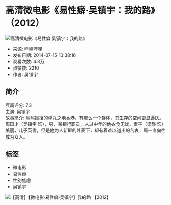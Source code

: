 # 高清微电影《易性癖·吴镇宇：我的路》（2012）

![高清微电影《易性癖·吴镇宇：我的路》](//i0.hdslb.com/bfs/archive/f452e1e34669fea53eea4b3afd5d5be5cb3ed611.jpg@100w_100h_1c.webp)

- 来源: 哔哩哔哩
- 发布日期: 2014-07-15 10:38:16
- 观看次数: 4.3万
- 点赞数: 2210
- 作者: 吴镇宇

## 简介

豆瓣评分: 7.3  
主演: 吴镇宇  
故事简介: 熙熙攘攘的弹丸之地香港，有那么一个群体，其生存的空间更显逼仄。周国才（吴镇宇 饰），男，某银行职员，人过中年的他衣食无忧，妻子（梁琤 饰）美丽，儿子英俊，但是他为人新鲜的外表下，却有着难以道出的苦衷：周一直向往成为女人。

## 标签
- 微电影
- 易性癖
- 性别焦虑
- 吴镇宇

![【高清】【微电影·易性癖·吴镇宇】我的路 【2012】](//i0.hdslb.com/bfs/archive/f452e1e34669fea53eea4b3afd5d5be5cb3ed611.jpg@518w_290h_1c_!web-video-share-cover.webp)